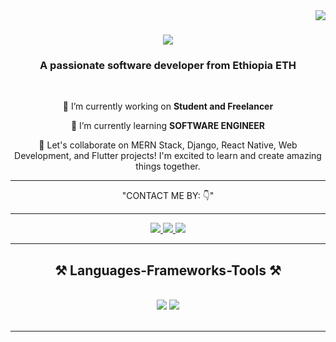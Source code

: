 
<img align="right" src="https://visitor-badge.laobi.icu/badge?page_id=bikilas.bikilas" />

<h1 align="center">
    <img src="https://readme-typing-svg.herokuapp.com/?font=Righteous&size=35&center=true&vCenter=true&width=500&height=70&duration=4000&lines=Hi+There!+👋;+I'm+Bikila+Tariku!;" />
</h1>

<h3 align="center">A passionate software developer from Ethiopia ETH</h3>

<br/>

<div align="center">
 
 🔭 I’m currently working on **Student and Freelancer**
 
 🌱 I’m currently learning **SOFTWARE ENGINEER**

🙌 Let's collaborate on MERN Stack, Django, React Native, Web Development, and Flutter projects! I'm excited to learn and create amazing things together. 

 </div>
 
<div align="center"> 
    <hr>
    "CONTACT ME BY: 👇"
    <hr>
  <a href="mailto:bikilatariku810@gmail.com">
    <img src="https://img.shields.io/badge/Gmail-333333?style=for-the-badge&logo=gmail&logoColor=red" />
  </a>
  <a href="https://www.linkedin.com/in/bikila-tariku-061284309/" target="_blank">
    <img src="https://img.shields.io/badge/LinkedIn-0077B5?style=for-the-badge&logo=linkedin&logoColor=white" target="_blank" />
  </a>
  <a href="https://bikilas.github.io/UGR-8089-14-html-css-js/" target="_blank">
     <img src="https://img.shields.io/badge/Portfolio-FF5722?style=for-the-badge&logo=todoist&logoColor=white" target="_blank" /> <!-- sqlite, safari, google-chrome are other good icon options -->
  </a>
</div>

 <hr/>
 
<h2 align="center">⚒️ Languages-Frameworks-Tools ⚒️</h2>
<br/>
<div align="center">
    <img src="https://skillicons.dev/icons?i=react,bootstrap,html,css,vscode,github,figma,tailwind,git,r" />
    <img src="https://skillicons.dev/icons?i=nodejs,python,javascript,typescript,firebase,mongodb,java,nextjs,mysql,flask" /><br>
</div>

<br/>
<hr/>


